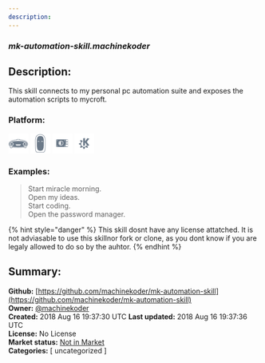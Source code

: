 ```yaml
---
description: 
---
```


### _mk-automation-skill.machinekoder_  
## Description:  
This skill connects to my personal pc automation suite and exposes the automation scripts to mycroft.  
  
  
### Platform:  
 ![Mark I](../.gitbook/assets/mark-1-icon.png)  ![Mark II](../.gitbook/assets/mark-2-icon.png)  ![Picroft](../.gitbook/assets/picroft-icon.png)  ![plasmoid](../.gitbook/assets/kde.png)   
### Examples:  
> Start miracle morning.  
> Open my ideas.  
> Start coding.  
> Open the password manager.  
  
{% hint style="danger" %}
This skill dosnt have any license attatched. It is not adviasable to use this skillnor fork or clone, as you dont know if you are legaly allowed to do so by the auhtor.
{% endhint %}
  
## Summary:  
**Github:** [https://github.com/machinekoder/mk-automation-skill](https://github.com/machinekoder/mk-automation-skill)  
**Owner:** [@machinekoder](https://github.com/machinekoder)  
**Created:** 2018 Aug 16 19:37:30 UTC  **Last updated:** 2018 Aug 16 19:37:36 UTC  
**License:** No License  
**Market status:** [Not in Market](https://market.mycroft.ai/skill/)  
**Categories:** [ uncategorized ]   
